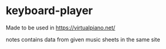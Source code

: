 # keyboard-player

Made to be used in https://virtualpiano.net/

notes contains data from given music sheets in the same site
